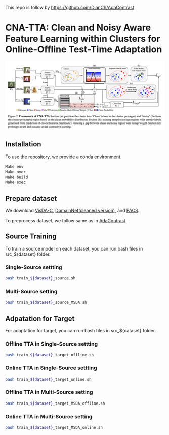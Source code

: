 This repo is follow by https://github.com/DianCh/AdaContrast

# CNA-TTA: Clean and Noisy Aware Feature Learning within Clusters for Online-Offline Test-Time Adaptation 

![Main figure](media/main.png)

## Installation
To use the repository, we provide a conda environment.
```bash
Make env
Make over
Make build
Make exec
```

## Prepare dataset
We download [VisDA-C](https://github.com/VisionLearningGroup/taskcv-2017-public/tree/master/classification), [DomainNet(cleaned version)](http://ai.bu.edu/M3SDA/), and [PACS](https://drive.google.com/drive/folders/0B6x7gtvErXgfUU1WcGY5SzdwZVk?resourcekey=0-2fvpQY_QSyJf2uIECzqPuQ).

To preprocess dataset, we follow same as in [AdaContrast](https://github.com/DianCh/AdaContrast).


## Source Training
To train a source model on each dataset, you can run bash files in src_${dataset} folder.

### Single-Source settting
```bash
bash train_${dataset}_source.sh
```

### Multi-Source setting
```bash
bash train_${dataset}_source_MSDA.sh
```


## Adpatation for Target
For adaptation for target, you can run bash files in src_${dataset} folder.

### Offline TTA in Single-Source settting
```bash
bash train_${dataset}_target_offline.sh
```

### Online TTA in Single-Source settting
```bash
bash train_${dataset}_target_online.sh
```

### Offline TTA in Multi-Source setting
```bash
bash train_${dataset}_target_MSDA_offline.sh
```

### Online TTA in Multi-Source setting
```bash
bash train_${dataset}_target_MSDA_online.sh
```